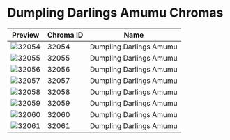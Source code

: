 # Dumpling Darlings Amumu Chromas



| Preview | Chroma ID | Name |
|---------|-----------|------|
| ![32054](https://raw.communitydragon.org/latest/plugins/rcp-be-lol-game-data/global/default/v1/champion-chroma-images/32/32054.png) | 32054 | Dumpling Darlings Amumu |
| ![32055](https://raw.communitydragon.org/latest/plugins/rcp-be-lol-game-data/global/default/v1/champion-chroma-images/32/32055.png) | 32055 | Dumpling Darlings Amumu |
| ![32056](https://raw.communitydragon.org/latest/plugins/rcp-be-lol-game-data/global/default/v1/champion-chroma-images/32/32056.png) | 32056 | Dumpling Darlings Amumu |
| ![32057](https://raw.communitydragon.org/latest/plugins/rcp-be-lol-game-data/global/default/v1/champion-chroma-images/32/32057.png) | 32057 | Dumpling Darlings Amumu |
| ![32058](https://raw.communitydragon.org/latest/plugins/rcp-be-lol-game-data/global/default/v1/champion-chroma-images/32/32058.png) | 32058 | Dumpling Darlings Amumu |
| ![32059](https://raw.communitydragon.org/latest/plugins/rcp-be-lol-game-data/global/default/v1/champion-chroma-images/32/32059.png) | 32059 | Dumpling Darlings Amumu |
| ![32060](https://raw.communitydragon.org/latest/plugins/rcp-be-lol-game-data/global/default/v1/champion-chroma-images/32/32060.png) | 32060 | Dumpling Darlings Amumu |
| ![32061](https://raw.communitydragon.org/latest/plugins/rcp-be-lol-game-data/global/default/v1/champion-chroma-images/32/32061.png) | 32061 | Dumpling Darlings Amumu |